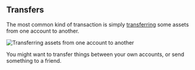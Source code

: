 ## Transfers

The most common kind of transaction is simply [transferring](?glossaryAnchor=transfers) some assets from one account to another.

![Transferring assets from one account to another](/quests-images/key/4-KeyImage_SendAssetsQuest.webp)

You might want to transfer things between your own accounts, or send something to a friend.
